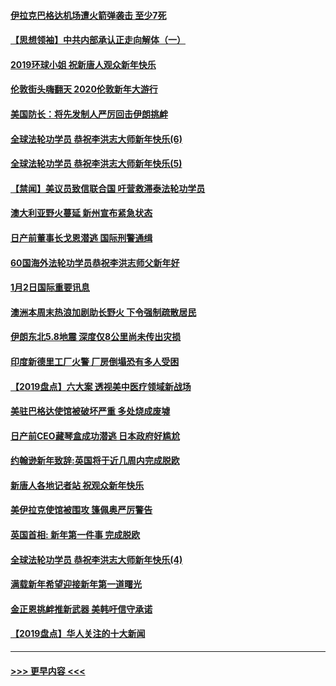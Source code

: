 #### [伊拉克巴格达机场遭火箭弹袭击 至少7死](../pages/prog202/a102744115.md?t=01031244) 
#### [【思想领袖】中共内部承认正走向解体（一）](../pages/prog202/a102744097.md?t=01031244) 
#### [2019环球小姐 祝新唐人观众新年快乐](../pages/prog202/a102744043.md?t=01031244) 
#### [伦敦街头嗨翻天 2020伦敦新年大游行](../pages/prog202/a102743925.md?t=01031244) 
#### [美国防长：将先发制人严厉回击伊朗挑衅](../pages/prog202/a102743930.md?t=01031244) 
#### [全球法轮功学员 恭祝李洪志大师新年快乐(6)](../pages/prog202/a102743899.md?t=01031244) 
#### [全球法轮功学员 恭祝李洪志大师新年快乐(5)](../pages/prog202/a102743766.md?t=01031244) 
#### [【禁闻】美议员致信联合国 吁营救滞泰法轮功学员](../pages/prog202/a102743781.md?t=01031244) 
#### [澳大利亚野火蔓延 新州宣布紧急状态](../pages/prog202/a102743681.md?t=01031244) 
#### [日产前董事长戈恩潜逃 国际刑警通缉](../pages/prog202/a102743676.md?t=01031244) 
#### [60国海外法轮功学员恭祝李洪志师父新年好](../pages/prog202/a102743628.md?t=01031244) 
#### [1月2日国际重要讯息](../pages/prog202/a102743488.md?t=01031244) 
#### [澳洲本周末热浪加剧助长野火 下令强制疏散居民](../pages/prog202/a102743421.md?t=01031244) 
#### [伊朗东北5.8地震 深度仅8公里尚未传出灾损](../pages/prog202/a102743396.md?t=01031244) 
#### [印度新德里工厂火警 厂房倒塌恐有多人受困](../pages/prog202/a102743386.md?t=01031244) 
#### [【2019盘点】六大案 透视美中医疗领域新战场](../pages/prog202/a102743227.md?t=01031244) 
#### [美驻巴格达使馆被破坏严重 多处烧成废墟](../pages/prog202/a102743244.md?t=01031244) 
#### [日产前CEO藏琴盒成功潜逃 日本政府好尴尬](../pages/prog202/a102742937.md?t=01031244) 
#### [约翰逊新年致辞:英国将于近几周内完成脱欧](../pages/prog202/a102742956.md?t=01031244) 
#### [新唐人各地记者站 祝观众新年快乐](../pages/prog202/a102742785.md?t=01031244) 
#### [美伊拉克使馆被围攻 篷佩奥严厉警告](../pages/prog202/a102742994.md?t=01031244) 
#### [英国首相: 新年第一件事 完成脱欧](../pages/prog202/a102742907.md?t=01031244) 
#### [全球法轮功学员 恭祝李洪志大师新年快乐(4)](../pages/prog202/a102742900.md?t=01031244) 
#### [满载新年希望迎接新年第一道曙光](../pages/prog202/a102742809.md?t=01031244) 
#### [金正恩挑衅推新武器 美韩吁信守承诺](../pages/prog202/a102742799.md?t=01031244) 
#### [【2019盘点】华人关注的十大新闻](../pages/prog202/a102742748.md?t=01031244) 

----
#### [ >>> 更早内容 <<< ](../indexes/prog202-earlier.md)

